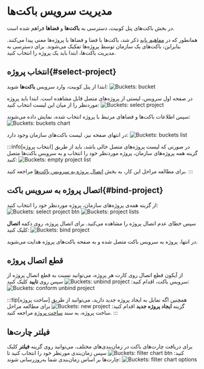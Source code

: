 # مدیریت سرویس باکت‌ها

در بخش باکت‌های پنل کوبیت، دسترسی به **باکت‌ها** و **فضاها** فراهم شده است.

همانطور که در [مفاهیم پایه](../#concepts) ذکر شد، باکت‌ها با فضا و فضاها با پروژه‌ها معنی پیدا می‌کنند. بنابراین، باکت‌های یک سازمان توسط پروژه‌ها تفکیک می‌شوند. برای دسترسی به مدیریت باکت‌ها، ابتدا باید یک پروژه را انتخاب کنید.

## انتخاب پروژه{#select-project}

ابتدا از پنل کوبیت، وارد سرویس **باکت‌ها** شوید:
![Buckets: bucket](bucket.png)

در صفحه اول سرویس، لیستی از پروژه‌های متصل قابل مشاهده است. ابتدا باید پروژه موردنظر را از میان این لیست انتخاب کنید:
![Buckets: select project](select-project.png)

سپس اطلاعات باکت‌ها و فضاهای مرتبط با پروژه انتخاب شده، نمایش داده می‌شوند:
![Buckets: buckets chart](buckets_1.png)

در انتهای صفحه نیز، لیست باکت‌های سازمان وجود دارد:
![Buckets: buckets list](buckets_2.png)

:::info[انتخاب پروژه]
در صورتی که لیست پروژه‌های متصل خالی باشد، باید از طریق گزینه همه پروژه‌های سازمان، پروژه موردنظر خود را انتخاب و به سرویس باکت‌ها متصل کنید:
![Buckets: empty project list](empty-project-list.png)

برای مطالعه مراحل این کار، به بخش [اتصال پروژه به سرویس باکت‌ها](./#bind-project) مراجعه کنید.
:::

## اتصال پروژه به سرویس باکت{#bind-project}

از گزینه همه‌ی پروژه‌های سازمان، پروژه موردنظر خود را انتخاب کنید:
![Buckets: select project btn](select-project-btn.png)
![Buckets: project lists](project-lists.png)

سپس خطای عدم اتصال پروژه را مشاهده می‌کنید. برای اتصال پروژه، روی دکمه **اتصال** کلیک کنید:
![Buckets: bind project](bind-project.png)

در انتها، پروژه به سرویس باکت متصل شده و به صفحه باکت‌های پروژه هدایت می‌شوید.

## قطع اتصال پروژه

از آیکون قطع اتصال روی کارت هر پروژه، می‌توانید نسبت به قطع اتصال پروژه از سرویس باکت، اقدام کنید:
![Buckets: unbind project](unbind-project.png)
سپس روی **تایید** کلیک کنید:
![Buckets: conform unbind project](confirm-unbind-project.png)

:::tip[ساخت پروژه]
همچنین اگه تمایل به ایجاد پروژه جدید دارید، می‌توانید از طریق گزینه **ایجاد پروژه جدید** اقدام کنید:
![Buckets: new project](new-project.png)
برای مطالعه مراحل ساخت پروژه، به سند [ساخت پروژه](../../organize/project#create-project) مراجعه کنید.
:::

## فیلتر چارت‌ها

برای دریافت چارت‌های باکت در زمان‌بندی‌های مختلف، می‌توانید روی گزینه **فیلتر** کلیک کنید:
![Buckets: filter chart btn](filter-chart-btn.png)
سپس زمان‌بندی مورنظر خود را انتخاب کنید تا چارت‌ها بر اساس زمان‌بندی شما به‌روزرسانی شوند:
![Buckets: filter chart options](filter-chart-options.png)
